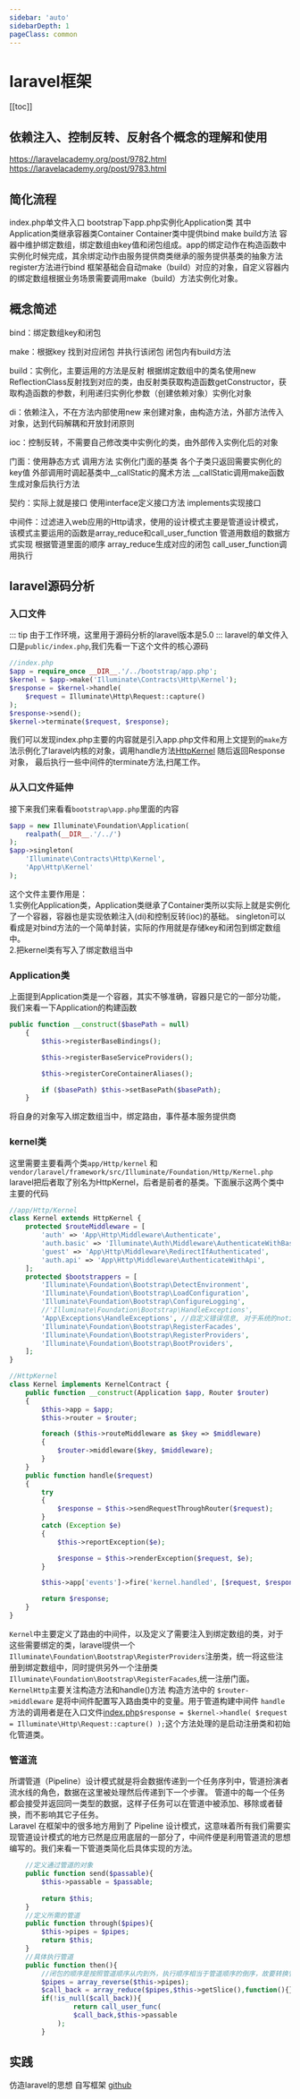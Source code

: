 ```yaml
---
sidebar: 'auto'
sidebarDepth: 1
pageClass: common
---
```

# laravel框架
[[toc]]
## 依赖注入、控制反转、反射各个概念的理解和使用
<https://laravelacademy.org/post/9782.html>  
<https://laravelacademy.org/post/9783.html>
## 简化流程
index.php单文件入口 bootstrap下app.php实例化Application类 其中Application类继承容器类Container Container类中提供bind make build方法 容器中维护绑定数组，绑定数组由key值和闭包组成。app的绑定动作在构造函数中实例化时候完成，其余绑定动作由服务提供商类继承的服务提供基类的抽象方法register方法进行bind  框架基础会自动make（build）对应的对象，自定义容器内的绑定数组根据业务场景需要调用make（build）方法实例化对象。
## 概念简述
bind：绑定数组key和闭包

make：根据key 找到对应闭包 并执行该闭包 闭包内有build方法

build：实例化，主要运用的方法是反射 根据绑定数组中的类名使用new ReflectionClass反射找到对应的类，由反射类获取构造函数getConstructor，获取构造函数的参数，利用递归实例化参数（创建依赖对象）实例化对象

di：依赖注入，不在方法内部使用new 来创建对象，由构造方法，外部方法传入对象，达到代码解耦和开放封闭原则

ioc：控制反转，不需要自己修改类中实例化的类，由外部传入实例化后的对象

门面：使用静态方式 调用方法 实例化门面的基类 各个子类只返回需要实例化的key值 外部调用时调起基类中__callStatic的魔术方法 __callStatic调用make函数 生成对象后执行方法

契约：实际上就是接口 使用interface定义接口方法 implements实现接口

中间件：过滤进入web应用的Http请求，使用的设计模式主要是管道设计模式，该模式主要运用的函数是array_reduce和call_user_function 管道用数组的数据方式实现 根据管道里面的顺序 array_reduce生成对应的闭包 call_user_function调用执行

## laravel源码分析
### 入口文件
::: tip
由于工作环境，这里用于源码分析的laravel版本是5.0
:::
laravel的单文件入口是`public/index.php`,我们先看一下这个文件的核心源码
``` php
//index.php
$app = require_once __DIR__.'/../bootstrap/app.php';
$kernel = $app->make('Illuminate\Contracts\Http\Kernel');
$response = $kernel->handle(
	$request = Illuminate\Http\Request::capture()
);
$response->send();
$kernel->terminate($request, $response);
```
我们可以发现index.php主要的内容就是引入app.php文件和用上文提到的`make`方法示例化了laravel内核的对象，调用handle方法[HttpKernel](./laravel.html#kernel类) 随后返回Response对象， 最后执行一些中间件的terminate方法,扫尾工作。
### 从入口文件延伸
接下来我们来看看`bootstrap\app.php`里面的内容
``` php
$app = new Illuminate\Foundation\Application(
	realpath(__DIR__.'/../')
);
$app->singleton(
	'Illuminate\Contracts\Http\Kernel',
	'App\Http\Kernel'
);
```
这个文件主要作用是：  
1.实例化Application类，Application类继承了Container类所以实际上就是实例化了一个容器，容器也是实现依赖注入(di)和控制反转(ioc)的基础。
singleton可以看成是对bind方法的一个简单封装，实际的作用就是存储key和闭包到绑定数组中。  
2.把kernel类有写入了绑定数组当中
### Application类
上面提到Application类是一个容器，其实不够准确，容器只是它的一部分功能，我们来看一下Application的构建函数
``` php
public function __construct($basePath = null)
	{
		$this->registerBaseBindings();

		$this->registerBaseServiceProviders();

		$this->registerCoreContainerAliases();

		if ($basePath) $this->setBasePath($basePath);
	}
```
将自身的对象写入绑定数组当中，绑定路由，事件基本服务提供商
### kernel类
这里需要主要看两个类`app/Http/kernel` 和 `vendor/laravel/framework/src/Illuminate/Foundation/Http/Kernel.php` laravel把后者取了别名为HttpKernel，后者是前者的基类。下面展示这两个类中主要的代码
``` php
//app/Http/Kernel
class Kernel extends HttpKernel {
	protected $routeMiddleware = [
		'auth' => 'App\Http\Middleware\Authenticate',
		'auth.basic' => 'Illuminate\Auth\Middleware\AuthenticateWithBasicAuth',
		'guest' => 'App\Http\Middleware\RedirectIfAuthenticated',
		'auth.api' => 'App\Http\Middleware\AuthenticateWithApi',
	];
	protected $bootstrappers = [
		'Illuminate\Foundation\Bootstrap\DetectEnvironment',
		'Illuminate\Foundation\Bootstrap\LoadConfiguration',
		'Illuminate\Foundation\Bootstrap\ConfigureLogging',
		//'Illuminate\Foundation\Bootstrap\HandleExceptions',
		'App\Exceptions\HandleExceptions', //自定义错误信息, 对于系统的notice之类的错误处理，error_code由0 转换为500
		'Illuminate\Foundation\Bootstrap\RegisterFacades',
		'Illuminate\Foundation\Bootstrap\RegisterProviders',
		'Illuminate\Foundation\Bootstrap\BootProviders',
	];
}
``` 
``` php
//HttpKernel
class Kernel implements KernelContract {
	public function __construct(Application $app, Router $router)
	{
		$this->app = $app;
		$this->router = $router;

		foreach ($this->routeMiddleware as $key => $middleware)
		{
			$router->middleware($key, $middleware);
		}
	}
	public function handle($request)
	{
		try
		{
			$response = $this->sendRequestThroughRouter($request);
		}
		catch (Exception $e)
		{
			$this->reportException($e);

			$response = $this->renderException($request, $e);
		}

		$this->app['events']->fire('kernel.handled', [$request, $response]);

		return $response;
	}
}
```
`Kernel`中主要定义了路由的中间件，以及定义了需要注入到绑定数组的类，对于这些需要绑定的类，laravel提供一个`Illuminate\Foundation\Bootstrap\RegisterProviders`注册类，统一将这些注册到绑定数组中，同时提供另外一个注册类`Illuminate\Foundation\Bootstrap\RegisterFacades`,统一注册门面。  
`KernelHttp`主要关注构造方法和handle()方法
构造方法中的 `$router->middleware`  是将中间件配置写入路由类中的变量。用于管道构建中间件
`handle`方法的调用者是在入口文件[index.php](./laravel.html#入口文件)`$response = $kernel->handle(
	$request = Illuminate\Http\Request::capture()
);`这个方法处理的是启动注册类和初始化管道类。
### 管道流
所谓管道（Pipeline）设计模式就是将会数据传递到一个任务序列中，管道扮演者流水线的角色，数据在这里被处理然后传递到下一个步骤。
管道中的每一个任务都会接受并返回同一类型的数据，这样子任务可以在管道中被添加、移除或者替换，而不影响其它子任务。  
Laravel 在框架中的很多地方用到了 Pipeline 设计模式，这意味着所有我们需要实现管道设计模式的地方已然是应用底层的一部分了，中间件便是利用管道流的思想编写的。我们来看一下管道类简化后具体实现的方法。
``` php
	//定义通过管道的对象
	public function send($passable){
		$this->passable = $passable;
		
		return $this;
	}
	//定义所需的管道
	public function through($pipes){
		$this->pipes = $pipes;
		return $this;
	}
	//具体执行管道
	public function then(){
		//闭包的顺序是按照管道顺序从内到外，执行顺序相当于管道顺序的倒序，故要转换管道顺序，执行的顺序与定义的管道顺序一致
		$pipes = array_reverse($this->pipes);
		$call_back = array_reduce($pipes,$this->getSlice(),function(){});
		if(!is_null($call_back)){
				return call_user_func(
				$call_back,$this->passable
			);
		}

```


## 实践
仿造laravel的思想 自写框架
[github](https://github.com/HarryYanHao/HF)



